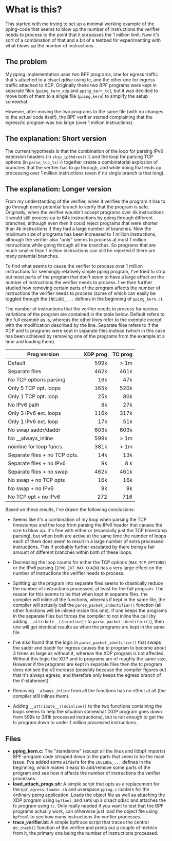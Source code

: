 # What is this?
This started with me trying to set up a minimal working example of the
pping-code that seems to blow up the number of instructions the
verifier needs to process to the point that it surpasses the 1 million
limit. Now it's sort of a combination of that and a bit of a testbed
for experimenting with what blows up the number of instructions.

## The problem
My pping implementation uses two BPF programs, one for egress traffic
that's attached to a clsact qdisc using tc, and the other one for
ingress traffic attached to XDP. Originally these two BPF programs
were kept in separate files (`pping_kern_xdp` and `pping_kern_tc`),
but it was decided to move both of them to a single file
(`pping_kern`) to simplify the setup somewhat.

However, after moving the two programs to the same file (with no
changes to the actual code itself), the BPF verifier started
complaining that the egress/tc program was too large (over 1 million
instructions).

## The explanation: Short version
The current hypothesis is that the combination of the loop for parsing
IPv6 extension headers (in `skip_ip6hdrext()`) and the loop for
parsing TCP options (in `parse_tcp_ts()`) together create a
combinatorial explosion of branches that the verifier has to go
through, and while doing that ends up processing over 1 million
instructions (even if no single branch is that long).

## The explanation: Longer version
From my understanding of the verifier, when it verifies the program it
has to go through every potential branch to verify that the program is
safe. Originally, when the verifier wouldn't accept programs over 4k
instructions it would still process up to 64k instructions by going
through different branches, although even then it could reject
programs that were shorter than 4k instructions if they had a large
number of branches. Now the maximum size of programs has been
increased to 1 million instructions, although the verifier also "only"
seems to process at most 1 million instructions while going through
all the branches. So programs that are much smaller than 1 million
instructions can still be rejected if there are many potential
branches.

To find what seems to cause the verifier to process over 1 million
instructions for seemingly relatively simple pping program, I've tried
to strip out most parts of the program that don't seem to have a large
effect on the number of instructions the verifier needs to
process. I've then further studied how removing certain parts of the
program affects the number of instructions the verifier needs to
process (some of which can easily be toggled through the `INCLUDE_...`
defines in the beginning of `pping_kern.c`).

The number of instructions that the verifier needs to process for
various variations of the program are contained in the table
below. Default refers to the full example as is, whereas the other
lines refer to the exemple except with the modification described by
the line. Separate files refers to if the XDP and tc programs were
kept in separate files instead (which in this case has been achieved
by removing one of the programs from the example at a time and loading
them).

| Prog version                  | XDP prog | TC prog |
|-------------------------------|---------:|--------:|
| Default                       |     599k |    > 1m |
| Separate files                |     462k |    461k |
| No TCP options parsing        |      16k |     47k |
| Only 5 TCP opt. loops         |     165k |    520k |
| Only 1 TCP opt. loop          |      25k |     80k |
| No IPv6 path                  |       9k |     27k |
| Only 3 IPv6 ext. loops        |     116k |    317k |
| Only 1 IPv6 ext. loop         |      17k |     51k |
| No swap saddr/daddr           |     603k |    603k |
| No \__always_inline           |     599k |    > 1m |
| noinline for loop funcs.      |     381k |    > 1m |
| Separate files + no TCP opts. |      14k |     13k |
| Separate files + no IPv6      |       9k |     8 k |
| Separate files + no swap      |     462k |    461k |
| No swap + no TCP opts         |      16k |     16k |
| No swap + no IPv6             |       9k |      9k |
| No TCP opt + no IPv6          |      272 |     716 |

Based on these results, I've drawn the following conclusions:

- Seems like it's a combination of my loop when parsing the TCP
  timestamps and the loop from parsing the IPv6 header that causes the
  size to blow up. It's fine with either or (especially just the TCP
  timestamp parsing), but when both are active at the same time the
  number of loops each of them does seem to result in a large number of
  extra processed instructions. This if probably further escalated by
  there being a fair amount of different branches within both of these
  loops.

- Decreasing the loop counts for either the TCP options
  (`MAX_TCP_OPTIONS`) or the IPv6 parsing (`IPV6_EXT_MAX_CHAIN`) has a
  very large effect on the number of instructions the verifier needs
  to process.

- Splitting up the program into separate files seems to drastically
  reduce the number of instructions processed, at least for the full
  program. The reason for this seems to be that when kept in separate
  files, the compiler will inline all the functions, whereas if kept
  in the same file, the compiler will actually call the
  `parse_packet_indentifier()` function (all other functions will be
  inlined inside this one). If one keeps the programs in the separate
  files but forces the compiler to not inline the call (by adding
  `__attribute__((noinline))` to `parse_packet_identifier()`), then
  one will get identical results as when the programs are kept in the
  same file.

- I've also found that the logic in `parse_packet_identifier()` that
  swaps the saddr and daddr for ingress causes the tc program to
  become about 3 times as large as without it, whereas the XDP program
  is not affected. Without this logic the XDP and tc programs are of
  roughly the same size. However if the programs are kept in separate
  files then the tc program does not see the x3 increase (possibly
  because the compiler figures out that it's always egress, and
  therefore only keeps the egress branch of the if-statement).
  
- Removing `__always_inline` from all the functions has no effect at
  all (the compiler still inlines them).

- Adding `__attribute__((noinline))` to the two functions containing
  the loops seems to help the situation somewhat (XDP program goes
  down from 599k to 381k processed instructions), but is not enough to
  get the tc program down to under 1 million processed instructions.


## Files
- **pping_kern.c:** The "standalone" (except all the linux and libbpf
  imports) BPF-program code stripped down to the parts that seem to be
  the main issue. I've added some `#ifdef`s for the `INCLUDE_...`
  defines in the beginning, which makes it easy to add/remove some
  parts of the program and see how it affects the number of
  instructions the verifier processes.
- **load_attach_progs.sh:** A simple script that opts as a replacement
  for the `bpf_egress_loader.sh` and userspace `pping.c` loaders for
  the ordinary pping application. Loads the object file as well as
  attaching the XDP program using `bpftool`, and sets up a clsact
  qdisc and attaches the tc program using `tc`. Only really needed if
  you want to test that the BPF programs actually work, can otherwise
  just load the object file using `bpftool` to see how many
  instructions the verifier processes.
- **trace_verifier.bt**: A simple bpftrace script that traces the
  central `do_check()` function of the verifier and prints out a
  couple of metrics from it, the primary one being the number of
  instructions processed.
